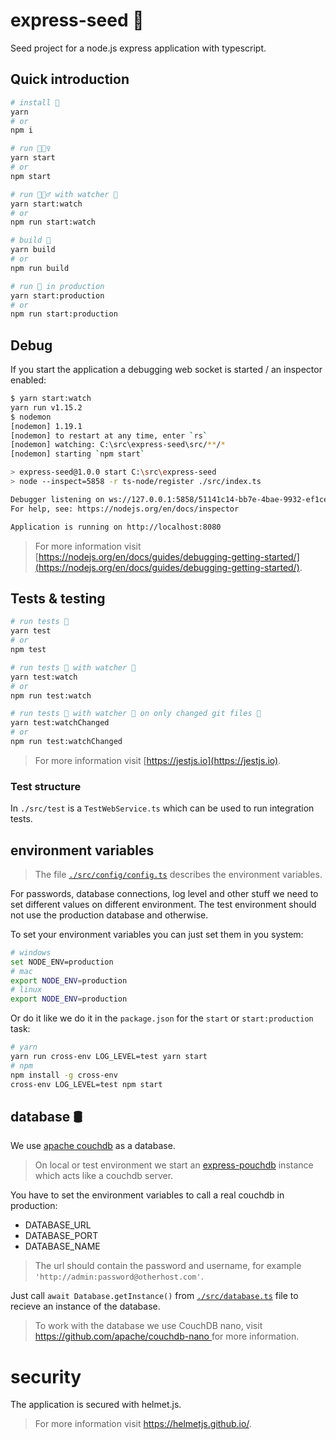 # express-seed 🌱

Seed project for a node.js express application with typescript.

## Quick introduction

```bash
# install 🧷
yarn
# or
npm i

# run 🏃🏾‍♀️
yarn start
# or
npm start

# run 🏃🏾‍♂️ with watcher 👀
yarn start:watch
# or
npm run start:watch

# build 🚧
yarn build
# or
npm run build

# run 🚀 in production
yarn start:production
# or
npm run start:production
```

## Debug

If you start the application a debugging web socket is started / an inspector enabled:

```bash
$ yarn start:watch
yarn run v1.15.2
$ nodemon
[nodemon] 1.19.1
[nodemon] to restart at any time, enter `rs`
[nodemon] watching: C:\src\express-seed\src/**/*
[nodemon] starting `npm start`

> express-seed@1.0.0 start C:\src\express-seed
> node --inspect=5858 -r ts-node/register ./src/index.ts

Debugger listening on ws://127.0.0.1:5858/51141c14-bb7e-4bae-9932-ef1ceadb49cd # <- debugger
For help, see: https://nodejs.org/en/docs/inspector

Application is running on http://localhost:8080
```

> For more information visit [https://nodejs.org/en/docs/guides/debugging-getting-started/](https://nodejs.org/en/docs/guides/debugging-getting-started/).

## Tests & testing

```bash
# run tests 🎈
yarn test
# or
npm test

# run tests 🎈 with watcher 👀
yarn test:watch
# or
npm run test:watch

# run tests 🎈 with watcher 👀 on only changed git files 🎳
yarn test:watchChanged
# or
npm run test:watchChanged
```

> For more information visit [https://jestjs.io](https://jestjs.io).

### Test structure

In `./src/test` is a `TestWebService.ts` which can be used to run integration tests.

## environment variables

> The file [`./src/config/config.ts`](./src/config/config.ts) describes the environment variables.

For passwords, database connections, log level and other stuff we need to set different values on different environment.
The test environment should not use the production database and otherwise.

To set your environment variables you can just set them in you system:

```bash
# windows
set NODE_ENV=production
# mac
export NODE_ENV=production
# linux
export NODE_ENV=production
```

Or do it like we do it in the `package.json` for the `start` or `start:production` task:

```bash
# yarn
yarn run cross-env LOG_LEVEL=test yarn start
# npm
npm install -g cross-env
cross-env LOG_LEVEL=test npm start
```

## database 🛢

We use [apache couchdb](http://couchdb.apache.org/) as a database.
> On local or test environment we start an [express-pouchdb](https://github.com/pouchdb/pouchdb-server) instance which acts like a couchdb server.

You have to set the environment variables to call a real couchdb in production:

- DATABASE_URL
- DATABASE_PORT
- DATABASE_NAME

> The url should contain the password and username, for example `'http://admin:password@otherhost.com'`.

Just call `await Database.getInstance()` from [`./src/database.ts`](./src/database.ts) file to recieve an instance of the database.

> To work with the database we use CouchDB nano, visit [https://github.com/apache/couchdb-nano ](https://github.com/apache/couchdb-nano) for more information.

# security

 The application is secured with helmet.js.

 > For more information visit https://helmetjs.github.io/.